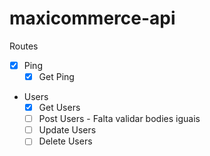 # maxicommerce-api

Routes

- [x] Ping
    - [x] Get Ping
- Users
    - [x] Get Users
    - [ ] Post Users - Falta validar bodies iguais
    - [ ] Update Users
    - [ ] Delete Users
